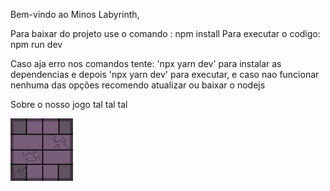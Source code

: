 Bem-vindo ao Minos Labyrinth, 


Para baixar do projeto use o comando : npm install
Para executar o codigo: npm run dev

Caso aja erro nos comandos tente: 'npx yarn dev' para instalar as dependencias e depois 'npx yarn dev' para executar, e caso nao funcionar nenhuma das opções recomendo atualizar ou baixar o nodejs

Sobre o nosso jogo tal tal tal 

<img src='/public/css/imagens/chao1.png' alt='qualquercoisa'>
